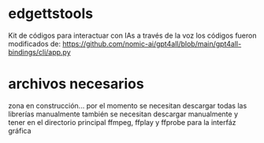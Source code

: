 # edgettstools
Kit de códigos para interactuar con IAs a través de la voz
los códigos fueron modificados de:
https://github.com/nomic-ai/gpt4all/blob/main/gpt4all-bindings/cli/app.py
# archivos necesarios
zona en construcción...
por el momento se necesitan descargar todas las librerías manualmente
también se necesitan descargar manualmente y tener en el directorio principal ffmpeg, ffplay y ffprobe para la interfáz gráfica
